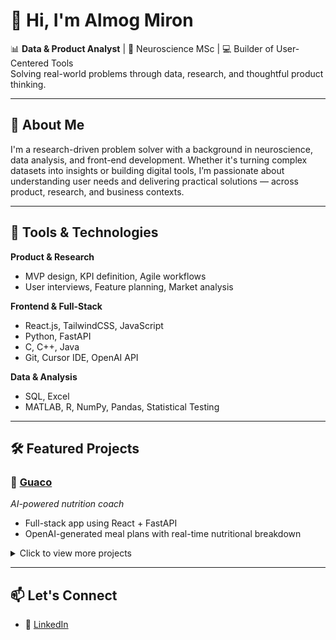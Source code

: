 # 👋 Hi, I'm Almog Miron

📊 **Data & Product Analyst** | 🧠 Neuroscience MSc | 💻 Builder of User-Centered Tools  
Solving real-world problems through data, research, and thoughtful product thinking.

---

## 🚀 About Me

I'm a research-driven problem solver with a background in neuroscience, data analysis, and front-end development. Whether it's turning complex datasets into insights or building digital tools, I’m passionate about understanding user needs and delivering practical solutions — across product, research, and business contexts.

---

## 🔧 Tools & Technologies

**Product & Research**  
- MVP design, KPI definition, Agile workflows  
- User interviews, Feature planning, Market analysis

**Frontend & Full-Stack**  
- React.js, TailwindCSS, JavaScript  
- Python, FastAPI
- C, C++, Java
- Git, Cursor IDE, OpenAI API  

**Data & Analysis**  
- SQL, Excel  
- MATLAB, R, NumPy, Pandas, Statistical Testing

---

## 🛠 Featured Projects

### 🥗 [Guaco](https://github.com/ellie-yehuda/guaco)  
*AI-powered nutrition coach*  
- Full-stack app using React + FastAPI  
- OpenAI-generated meal plans with real-time nutritional breakdown  

<details>
  <summary>Click to view more projects</summary>

### 📊 Neuroscience Research Toolkit  
MATLAB-based signal processing scripts for analyzing multi-electrode neural recordings.

### 📋 Psychometric Survey MVP  
A web-based cognitive research tool, built for data collection and participant tracking.

</details>

---

## 📫 Let's Connect

- 💼 [
LinkedIn](https://www.linkedin.com/in/almog-miron-7b3337281/)
